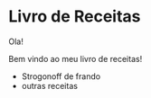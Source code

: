 # Livro de Receitas

Ola!

Bem vindo ao meu livro de receitas!

 - Strogonoff de frando
 - outras receitas
